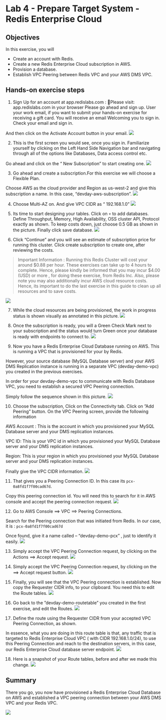 # Lab 4 - Prepare Target System - Redis Enterprise Cloud

## Objectives
In this exercise, you will
* Create an account with Redis.
* Create a new Redis Enterprise Cloud subscription in AWS.
* Provision a database.
* Establish VPC Peering between Redis VPC and your AWS DMS VPC.

## Hands-on exercise steps

1. Sign Up for an account at app.redislabs.com :
Please visit: app.redislabs.com in your browser
Please go ahead and sign up. User your work email, if you want to submit your  hands-on exercise for receiving a gift card.
You will receive an email Welcoming you to sign in. Check your email and sign in.

And then click on the Activate Account button in your email.
![](images/lab4-a.png)

2. This is the first screen you would see, once you sign in.
Familiarize yourself by clicking on the Left Hand Side Navigation bar and navigating through all of the options like Databases, Data access control etc.

Go ahead and click on the “ New Subscription” to start creating one.
![](images/lab4-b.png)

3. Go ahead and create a subscription.For this exercise we will choose a Flexible Plan.

Choose AWS as the cloud provider and Region as us-west-2 and give this subscription a name. In this case, “devday-aws-subscription”.
![](images/lab4-c.png)

4. Choose  Multi-AZ on. And give VPC CIDR as “ 192.168.1.0”
![](images/lab4-d.png)

5. Its time to start designing your tables. Click on `+` to add databases.
Define Throughput, Memory, High Availability, OSS cluster API, Protocol exactly as shown.
To keep costs down, just choose 0.5 GB as shown in the picture.
Finally click save database.
![](images/lab4-e.png)

6. Click “Continue” and you will see an estimate of subscription price for running this cluster.  Click create subscription to create one, after reviewing the costs.

> Important Information : Running this Redis Cluster will cost your around $0.88 per hour. These exercises can take up to 4 hours to complete. Hence, please kindly be informed that you may incur $4.00 (USD)  or more , for doing these exercise, from Redis Inc.
Also, please note  you may also additionally incur AWS cloud resource costs. Hence, its important to do the last exercise in this guide to clean up all resources and to save costs.

![](images/lab4-f.png)

7. While the cloud resources are being provisioned, the work in progress status is shown visually as annotated in this picture.
![](images/lab4-g.png)

8. Once the subscription is ready, you will a Green Check Mark next to your subscription and the status would turn Green once your database is ready with endpoints to connect to.
![](images/lab4-h.png)

9. Now you have a Redis Enterprise Cloud Database running on  AWS. This is running a VPC that is provisioned for your by Redis.

However, your source database (MySQL Database server) and your AWS DMS Replication instance is running in a separate VPC (devday-demo-vpc) you created in the previous exercises.

In order for your devday-demo-vpc to communicate with Redis Database VPC, you need to establish a secured VPC Peering connection.

Simply follow the sequence shown in this picture.
![](images/lab4-i.png)

10. Choose the subscription, Click on the Connectivity tab.
Click on ”Add Peering” button.
On the VPC Peering screen, provide the following information

AWS Account :  This is the account in which you provisioned your MySQL Database server and your DMS replication instances.

VPC ID: This is your VPC id  in which you provisioned your MySQL Database server and your DMS replication instances.

Region: This is your region in which you provisioned your MySQL Database server and your DMS replication instances.

Finally give the VPC CIDR information.
![](images/lab4-j.png)

11. That gives you a Peering Connection ID. In this case its `pcx-0a8fd1f7f00cad67d`.

Copy this peering connection id. You will need this to search for it in AWS console and accept the peering connection request.
![](images/lab4-k.png)

12. Go to AWS Console ==> VPC ==> Peering Connections.

Search for the Peering connection that was initiated from Redis. In our case, it is : `pcx-0a8fd1f7f00cad67d`

Once found, give it a name called – “devday-demo-pcx” , just to identify it easily.
![](images/lab4-l.png)

13. Simply accept the VPC Peering Connection request, by clicking on the Actions ==> Accept request.
![](images/lab4-m.png)

14. Simply accept the VPC Peering Connection request, by clicking on the ==> Accept request button.
![](images/lab4-n.png)

15. Finally, you will see that the VPC Peering connection is established.
Now copy the Requester CIDR info, to your clipboard. You need this to edit the Route tables.
![](images/lab4-o.png)

16. Go back to the ”devday-demo-routetable” you created in the first exercise, and edit the Routes.
![](images/lab4-p.png)

17. Define the route using the Requester CIDR from your accepted VPC Peering Connection, as shown.

In essence, what you are doing in this route table is that, any traffic that is targeted to Redis Enterprise Cloud VPC ( with CIDR 192.168.1.0/24), to use this Peering Connection and reach to the destination servers, in this case, our Redis Enterprise Cloud database server endpoint.
![](images/lab4-q.png)

18. Here is a snapshot of your Route tables, before and after we made this change.
![](images/lab4-r.png)

## Summary
There you go, you now have provisioned a Redis Enterprise Cloud Database on AWS and established a VPC peering connection between your AWS DMS VPC and your Redis VPC.

![](images/lab-end.png)
